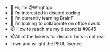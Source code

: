 - 👋 Hi, I’m @Wrightgo
- 👀 I’m interested in discord,coding
- 🌱 I’m currently learning BrainF
- 💞️ I’m looking to collaborate on office swuts
- 📫 How to reach me my discord is #9845
- 📫All of the tokens for discors bots is not real
- I own and wright the PFUL lisence


